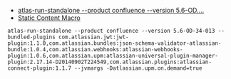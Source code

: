 
- [atlas-run-standalone --product confluence --version 5.6-OD....](https://developer.atlassian.com/static/connect/docs/developing/developing-locally.html)
- [Static Content Macro](https://developer.atlassian.com/static/connect/docs/modules/confluence/static-content-macro.html)


```
atlas-run-standalone --product confluence --version 5.6-OD-34-013 --bundled-plugins com.atlassian.jwt:jwt-plugin:1.1.0,com.atlassian.bundles:json-schema-validator-atlassian-bundle:1.0.4,com.atlassian.webhooks:atlassian-webhooks-plugin:1.0.6,com.atlassian.upm:atlassian-universal-plugin-manager-plugin:2.17.14-D20140902T224549,com.atlassian.plugins:atlassian-connect-plugin:1.1.7 --jvmargs -Datlassian.upm.on.demand=true
```